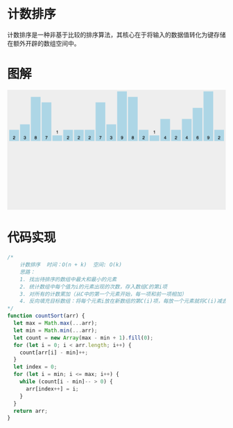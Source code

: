 # 计数排序

计数排序是一种非基于比较的排序算法，其核心在于将输入的数据值转化为键存储在额外开辟的数组空间中。 

# 图解

![计数排序](../../public/img/algorithm/计数排序.gif)

# 代码实现

```js
/*
    计数排序  时间：O(n + k)  空间: O(k)
    思路：
    1. 找出待排序的数组中最大和最小的元素
    2. 统计数组中每个值为i的元素出现的次数，存入数组C的第i项
    3. 对所有的计数累加（从C中的第一个元素开始，每一项和前一项相加）
    4. 反向填充目标数组：将每个元素i放在新数组的第C(i)项，每放一个元素就将C(i)减去1
*/
function countSort(arr) {
  let max = Math.max(...arr);
  let min = Math.min(...arr);
  let count = new Array(max - min + 1).fill(0);
  for (let i = 0; i < arr.length; i++) {
    count[arr[i] - min]++;
  }
  let index = 0;
  for (let i = min; i <= max; i++) {
    while (count[i - min]-- > 0) {
      arr[index++] = i;
    }
  }
  return arr;
}